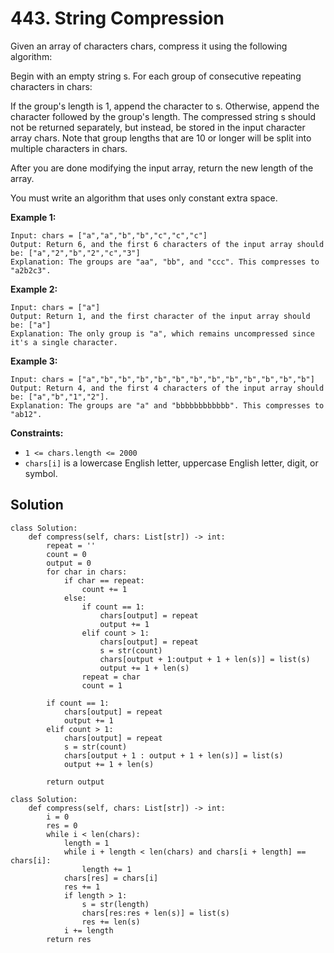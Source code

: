 # 443. String Compression

Given an array of characters chars, compress it using the following algorithm:

Begin with an empty string s. For each group of consecutive repeating characters in chars:

If the group's length is 1, append the character to s.
Otherwise, append the character followed by the group's length.
The compressed string s should not be returned separately, but instead, be stored in the input character array chars. Note that group lengths that are 10 or longer will be split into multiple characters in chars.

After you are done modifying the input array, return the new length of the array.

You must write an algorithm that uses only constant extra space.

**Example 1:**

```
Input: chars = ["a","a","b","b","c","c","c"]
Output: Return 6, and the first 6 characters of the input array should be: ["a","2","b","2","c","3"]
Explanation: The groups are "aa", "bb", and "ccc". This compresses to "a2b2c3".
```

**Example 2:**

```
Input: chars = ["a"]
Output: Return 1, and the first character of the input array should be: ["a"]
Explanation: The only group is "a", which remains uncompressed since it's a single character.
```

**Example 3:**

```
Input: chars = ["a","b","b","b","b","b","b","b","b","b","b","b","b"]
Output: Return 4, and the first 4 characters of the input array should be: ["a","b","1","2"].
Explanation: The groups are "a" and "bbbbbbbbbbbb". This compresses to "ab12".
```

**Constraints:**

- `1 <= chars.length <= 2000`
- `chars[i]` is a lowercase English letter, uppercase English letter, digit, or symbol.

## Solution
```python3
class Solution:
    def compress(self, chars: List[str]) -> int:
        repeat = ''
        count = 0
        output = 0
        for char in chars:
            if char == repeat:
                count += 1
            else:
                if count == 1:
                    chars[output] = repeat
                    output += 1
                elif count > 1:
                    chars[output] = repeat
                    s = str(count)
                    chars[output + 1:output + 1 + len(s)] = list(s)
                    output += 1 + len(s)
                repeat = char
                count = 1

        if count == 1:
            chars[output] = repeat
            output += 1
        elif count > 1:
            chars[output] = repeat
            s = str(count)
            chars[output + 1 : output + 1 + len(s)] = list(s)
            output += 1 + len(s)

        return output
```
```python3
class Solution:
    def compress(self, chars: List[str]) -> int:
        i = 0
        res = 0
        while i < len(chars):
            length = 1
            while i + length < len(chars) and chars[i + length] == chars[i]:
                length += 1
            chars[res] = chars[i]
            res += 1
            if length > 1:
                s = str(length)
                chars[res:res + len(s)] = list(s)
                res += len(s)
            i += length
        return res
```
